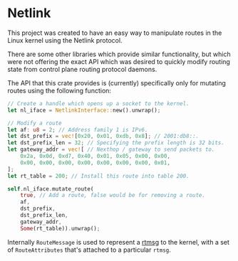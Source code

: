 # Netlink

This project was created to have an easy way to manipulate routes in the Linux kernel using the Netlink protocol.

There are some other libraries which provide similar functionality, but which were not offering the exact API which was desired to quickly modify routing state from control plane routing protocol daemons.

The API that this crate provides is (currently) specifically only for mutating routes using the following function:

```rust
// Create a handle which opens up a socket to the kernel.
let nl_iface = NetlinkInterface::new().unwrap();

// Modify a route
let af: u8 = 2; // Address family 1 is IPv6.
let dst_prefix = vec![0x20, 0x01, 0xdb, 0x8]; // 2001:db8::.
let dst_prefix_len = 32; // Specifying the prefix length is 32 bits.
let gateway_addr = vec![ // Nexthop / gateway to send packets to.
    0x2a, 0x0d, 0xd7, 0x40, 0x01, 0x05, 0x00, 0x00,
    0x00, 0x00, 0x00, 0x00, 0x00, 0x00, 0x00, 0x01,
];
let rt_table = 200; // Install this route into table 200.

self.nl_iface.mutate_route(
    true, // Add a route, false would be for removing a route.
    af,
    dst_prefix,
    dst_prefix_len,
    gateway_addr,
    Some(rt_table)).unwrap();

```

 Internally `RouteMessage` is used to represent a [rtmsg](https://man7.org/linux/man-pages/man7/rtnetlink.7.html) to the kernel, with a set of `RouteAttributes` that's attached to a particular `rtmsg`.